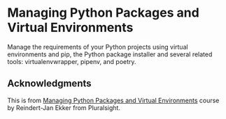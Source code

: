 # Managing Python Packages and Virtual Environments

Manage the requirements of your Python projects using virtual environments and pip, the Python package installer and several related tools: virtualenvwrapper, pipenv, and poetry.

## Acknowledgments
This is from [Managing Python Packages and Virtual Environments](https://www.pluralsight.com/courses/managing-python-packages-virtual-environments) course by Reindert-Jan Ekker from Pluralsight.